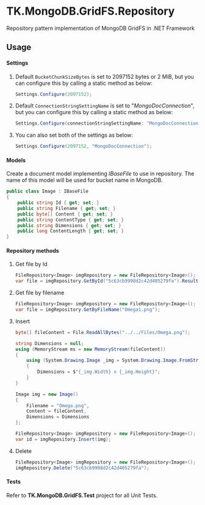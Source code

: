 # TK.MongoDB.GridFS.Repository
Repository pattern implementation of MongoDB GridFS in .NET Framework

## Usage
#### Settings

1. Default `BucketChunkSizeBytes` is set to 2097152 bytes or 2 MiB, but you can configure this by calling a static method as below:

   ```c#
   Settings.Configure(2097152);
   ```

2. Default `ConnectionStringSettingName` is set to "*MongoDocConnection*", but you can configure this by calling a static method as below:

   ```c#
   Settings.Configure(connectionStringSettingName: "MongoDocConnection");
   ```

3. You can also set both of the settings as below:

   ```c#
   Settings.Configure(2097152, "MongoDocConnection");
   ```

#### Models

Create a document model implementing $IBaseFile$ to use in repository. The name of this model will be used for bucket name in MongoDB.

```c#
public class Image : IBaseFile
{
    public string Id { get; set; }
    public string Filename { get; set; }
    public byte[] Content { get; set; }
    public string ContentType { get; set; }
    public string Dimensions { get; set; }
    public long ContentLength { get; set; }
}
```

#### Repository methods

1. Get file by Id

   ```c#
   FileRepository<Image> imgRepository = new FileRepository<Image>();
   var file = imgRepository.GetById("5c63cb9998d2c42d405279fa").Result;
   ```

2. Get file by filename

   ```c#
   FileRepository<Image> imgRepository = new FileRepository<Image>();
   var file = imgRepository.GetByFileName("Omega1.png");
   ```

3. Insert

   ```c#
   byte[] fileContent = File.ReadAllBytes("../../Files/Omega.png");
   
   string Dimensions = null;
   using (MemoryStream ms = new MemoryStream(fileContent))
   {
       using (System.Drawing.Image _img = System.Drawing.Image.FromStream(ms))
       {
           Dimensions = $"{_img.Width} x {_img.Height}";
       }
   }
   
   Image img = new Image()
   {
       Filename = "Omega.png",
       Content = fileContent,
       Dimensions = Dimensions
   };
   
   FileRepository<Image> imgRepository = new FileRepository<Image>();
   var id = imgRepository.Insert(img);
   ```

4. Delete

   ```c#
   FileRepository<Image> imgRepository = new FileRepository<Image>();
   imgRepository.Delete("5c63cb9998d2c42d405279fa");
   ```

#### Tests

Refer to **TK.MongoDB.GridFS.Test** project for all Unit Tests.